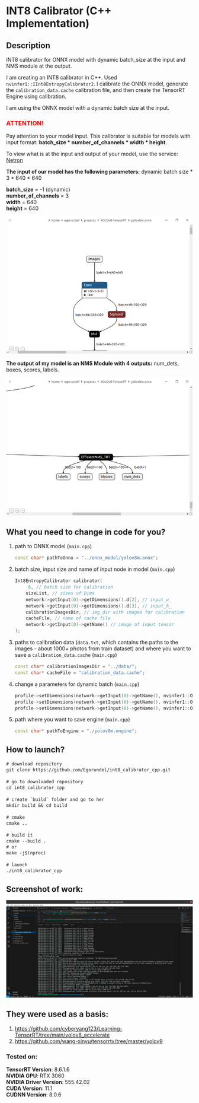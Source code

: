 # INT8 Calibrator (C++ Implementation)

## Description  

INT8 calibrator for ONNX model with dynamic batch_size at the input and NMS module at the output.

I am creating an INT8 calibrator in C++. Used `nvinfer1::IInt8EntropyCalibrator2`. I calibrate the ONNX model, generate the `calibration_data.cache` calibration file, and then create the TensorRT Engine using calibration.

I am using the ONNX model with a dynamic batch size at the input. 

### <span style="color:red">ATTENTION!</span>

Pay attention to your model input. 
This calibrator is suitable for models with input format: **batch_size * number_of_channels * width * height**.

To view what is at the input and output of your model, use the service: [Netron](https://netron.app)

**The input of our model has the following parameters:**
dynamic batch size * 3 * 640 * 640

**batch_size** = -1 (dynamic)  
**number_of_channels** = 3  
**width** = 640  
**height** = 640  



![input](./images/input.png)

**The output of my model is an NMS Module with 4 outputs:** 
num_dets, boxes, scores, labels.

![output](./images/output.png)



## What you need to change in code for you?

1. path to ONNX model (`main.cpp`)

   ```cpp
   const char* pathToOnnx = "../onnx_model/yolov8m.onnx";
   ```

2. batch size, input size and name of input node in model (`main.cpp`)

   ```cpp
   Int8EntropyCalibrator calibrator(
      	6, // batch size for calibration 
       sizeList, // sizes of Dims
       network->getInput(0)->getDimensions().d[2], // input_w_
       network->getInput(0)->getDimensions().d[3], // input_h_
       calibrationImagesDir, // img_dir with images for calibration
       cacheFile, // name of cache file
       network->getInput(0)->getName() // image of input tensor
   );
   ```

3. paths to calibration data (`data.txt`, which contains the paths to the images - about 1000+ photos from train dataset) and where you want to save a `calibration_data.cache` (`main.cpp`)

   ```cpp
   const char* calibrationImagesDir = "../data/";
   const char* cacheFile = "calibration_data.cache";
   ```

   

4. change a parameters for dynamic batch (`main.cpp`)

   ```cpp
   profile->setDimensions(network->getInput(0)->getName(), nvinfer1::OptProfileSelector::kMIN, nvinfer1::Dims4{1, 3, network->getInput(0)->getDimensions().d[2], network->getInput(0)->getDimensions().d[3]});
   profile->setDimensions(network->getInput(0)->getName(), nvinfer1::OptProfileSelector::kOPT, nvinfer1::Dims4{6, 3, network->getInput(0)->getDimensions().d[2], network->getInput(0)->getDimensions().d[3]});
   profile->setDimensions(network->getInput(0)->getName(), nvinfer1::OptProfileSelector::kMAX, nvinfer1::Dims4{12, 3, network->getInput(0)->getDimensions().d[2], network->getInput(0)->getDimensions().d[3]});
   ```

5. path where you want to save engine (`main.cpp`)

   ```cpp
   const char* pathToEngine = "./yolov8m.engine";
   ```

## How to launch?

```shell
# download repository
git clone https://github.com/Egorundel/int8_calibrator_cpp.git

# go to downloaded repository
cd int8_calibrator_cpp

# create `build` folder and go to her
mkdir build && cd build

# cmake 
cmake ..

# build it
cmake --build .
# or
make -j$(nproc)

# launch
./int8_calibrator_cpp
```

## **Screenshot of work:**

![screenshot_of_working_code](./images/screenshot_of_working_code.png)

## They were used as a basis:
1. https://github.com/cyberyang123/Learning-TensorRT/tree/main/yolov8_accelerate
2. https://github.com/wang-xinyu/tensorrtx/tree/master/yolov9

### Tested on:  

**TensorRT Version**: 8.6.1.6  
**NVIDIA GPU**: RTX 3060  
**NVIDIA Driver Version**: 555.42.02  
**CUDA Version**: 11.1  
**CUDNN Version**:  8.0.6  
